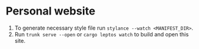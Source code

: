 # Personal website

1. To generate necessary style file run `stylance --watch <MANIFEST_DIR>`.
2. Run `trunk serve --open` or `cargo leptos watch` to build and open this site.